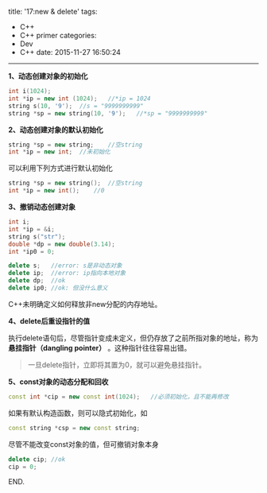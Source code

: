 title: '17:new & delete'
tags:
- C++
- C++ primer
categories: 
- Dev
- C++
date: 2015-11-27 16:50:24
---

**1、动态创建对象的初始化**

```C++
int i(1024);
int *ip = new int (1024);	//*ip = 1024
string s(10, '9');	//s = "9999999999"
string *sp = new string(10, '9');	//*sp = "9999999999"
```

<!-- more -->

**2、动态创建对象的默认初始化**

```C++
string *sp = new string;	//空string
int *ip = new int;	//未初始化
```

可以利用下列方式进行默认初始化

```C++
string *sp = new string();	//空string
int *ip = new int();	//0
```
	
**3、撤销动态创建对象**

```C++
int i;
int *ip = &i;
string s("str");
double *dp = new double(3.14);
int *ip0 = 0;

delete s;	//error: s是非动态对象
delete ip;	//error: ip指向本地对象
delete dp;	//ok
delete ip0;	//ok: 但没什么意义
```

C++未明确定义如何释放非new分配的内存地址。

**4、delete后重设指针的值**

执行delete语句后，尽管指针变成未定义，但仍存放了之前所指对象的地址，称为 **悬挂指针（dangling pointer）** 。这种指针往往容易出错。

> 一旦delete指针，立即将其置为0，就可以避免悬挂指针。

**5、const对象的动态分配和回收**

```C++
const int *cip = new const int(1024);	//必须初始化，且不能再修改
```

如果有默认构造函数，则可以隐式初始化，如

```C++
const string *csp = new const string;
```

尽管不能改变const对象的值，但可撤销对象本身

```C++
delete cip;	//ok
cip = 0;
```

END.